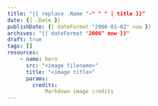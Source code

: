 ```yaml
---
title: "{{ replace .Name "-" " " | title }}"
date: {{ .Date }}
publishDate: {{ dateFormat "2006-01-02" now }}
archives: "{{ dateFormat "2006" now }}"
draft: true
tags: []
resources:
    - name: hero
      src: "<image filename>"
      title: "<image title>"
      params:
        credits:
            Markdown image credits
---
```

